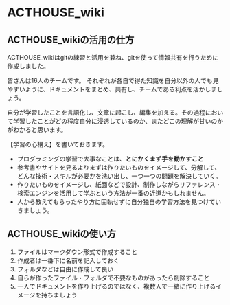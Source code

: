 # ACTHOUSE_wiki

## ACTHOUSE_wikiの活用の仕方

ACTHOUSE_wikiはgitの練習と活用を兼ね、gitを使って情報共有を行うために作成しました。

皆さんは16人のチームです。
それぞれが各自で得た知識を自分以外の人でも見やすいように、ドキュメントをまとめ、共有し、チームである利点を活かしましょう。

自分が学習したことを言語化し、文章に起こし、編集を加える。その過程において学習したことがどの程度自分に浸透しているのか、またどこの理解が甘いのかがわかると思います。

【学習の心構え】を書いておきます。

* プログラミングの学習で大事なことは、**とにかくまず手を動かすこと**
* 参考書やサイトを見るよりまずは作りたいものをイメージして、分解して、どんな技術・スキルが必要かを洗い出し、一つ一つの問題を解決していく。
* 作りたいものをイメージし、紙面などで設計、制作しながらリファレンス・検索エンジンを活用して学ぶという方法が一番の近道かもしれません。
* 人から教えてもらったやり方に固執せずに自分独自の学習方法を見つけていきましょう。


## ACTHOUSE_wikiの使い方

1. ファイルはマークダウン形式で作成すること
2. 作成者は一番下に名前を記入しておく
3. フォルダなどは自由に作成して良い
4. 自らが作ったファイル・フォルダで不要なものがあったら削除すること
5. 一人でドキュメントを作り上げるのではなく、複数人で一緒に作り上げるイメージを持ちましょう
